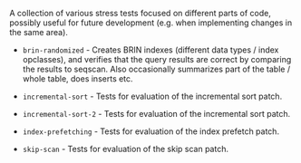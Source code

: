 A collection of various stress tests focused on different parts of code,
possibly useful for future development (e.g. when implementing changes
in the same area).


* `brin-randomized` - Creates BRIN indexes (different data types / index
   opclasses), and verifies that the query results are correct by
   comparing the results to seqscan. Also occasionally summarizes part
   of the table / whole table, does inserts etc.

* `incremental-sort` - Tests for evaluation of the incremental sort patch.

* `incremental-sort-2` - Tests for evaluation of the incremental sort patch.

* `index-prefetching` - Tests for evaluation of the index prefetch patch.

* `skip-scan` - Tests for evaluation of the skip scan patch.
